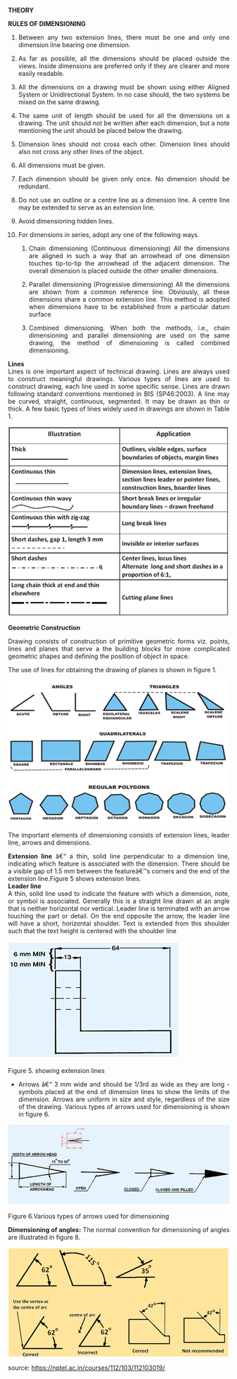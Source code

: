 **THEORY**

<div style="text-align: justify">

**RULES OF DIMENSIONING**

1.  Between any two extension lines, there must be one and only one dimension
    line bearing one dimension.

2.  As far as possible, all the dimensions should be placed outside the views.
    Inside dimensions are preferred only if they are clearer and more easily
    readable.

3.  All the dimensions on a drawing must be shown using either Aligned System or
    Unidirectional System. In no case should, the two systems be mixed on the
    same drawing.

4.  The same unit of length should be used for all the dimensions on a drawing.
    The unit should not be written after each dimension, but a note mentioning
    the unit should be placed below the drawing.

5.  Dimension lines should not cross each other. Dimension lines should also not
    cross any other lines of the object.

6.  All dimensions must be given.

7.  Each dimension should be given only once. No dimension should be redundant.

8.  Do not use an outline or a centre line as a dimension line. A centre line
    may be extended to serve as an extension line.

9.  Avoid dimensioning hidden lines.

10. For dimensions in series, adopt any one of the following ways.

    1.  Chain dimensioning (Continuous dimensioning) All the dimensions are
        aligned in such a way that an arrowhead of one dimension touches
        tip-to-tip the arrowhead of the adjacent dimension. The overall
        dimension is placed outside the other smaller dimensions.

    2.  Parallel dimensioning (Progressive dimensioning) All the dimensions are
        shown from a common reference line. Obviously, all these dimensions
        share a common extension line. This method is adopted when dimensions
        have to be established from a particular datum surface

    3.  Combined dimensioning. When both the methods, i.e., chain dimensioning
        and parallel dimensioning are used on the same drawing, the method of
        dimensioning is called combined dimensioning.

**Lines**  
Lines is one important aspect of technical drawing. Lines are always used to
construct meaningful drawings. Various types of lines are used to construct
drawing, each line used in some specific sense. Lines are drawn following
standard conventions mentioned in BIS (SP46:2003). A line may be curved,
straight, continuous, segmented. It may be drawn as thin or thick. A few basic
types of lines widely used in drawings are shown in Table 1.

![](images/fig1.png)

**Geometric Construction**

Drawing consists of construction of primitive geometric forms viz. points, lines
and planes that serve a the building blocks for more complicated geometric
shapes and defining the position of object in space.

The use of lines for obtaining the drawing of planes is shown in figure 1.

![](images/fig2.png)

The important elements of dimensioning consists of extension lines, leader line,
arrows and dimensions.

**Extension line** â€“ a thin, solid line perpendicular to a dimension line,
indicating which feature is associated with the dimension. There should be a
visible gap of 1.5 mm between the featureâ€™s corners and the end of the extension
line.Figure 5 shows extension lines.  
**Leader line**  
A thin, solid line used to indicate the feature with which a dimension, note, or
symbol is associated. Generally this is a straight line drawn at an angle that
is neither horizontal nor vertical. Leader line is terminated with an arrow
touching the part or detail. On the end opposite the arrow, the leader line will
have a short, horizontal shoulder. Text is extended from this shoulder such that
the text height is centered with the shoulder line

![](images/fig3.png)

Figure 5. showing extension lines

-   Arrows â€“ 3 mm wide and should be 1/3rd as wide as they are long - symbols
    placed at the end of dimension lines to show the limits of the dimension.
    Arrows are uniform in size and style, regardless of the size of the drawing.
    Various types of arrows used for dimensioning is shown in figure 6.

![](images/fig4.png)

Figure 6.Various types of arrows used for dimensioning

**Dimensioning of angles:** The normal convention for dimensioning of angles are
illustrated in figure 8.

![](images/fig5.png)


source: https://nptel.ac.in/courses/112/103/112103019/
</div>
